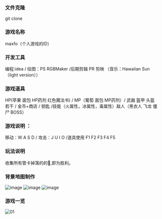 ### 文件克隆
git clone 

### 游戏名称
maxfo（个人游戏的ID）

### 开发工具
编程:idea / 绘图：PS RGBMaker /后期剪辑 PR 剪映 （音乐：Hawaiian Sun（light version））

### 游戏道具
HP(苹果 面包 HP药剂 红色魔法书)  / MP（葡萄 面包 MP药剂）/ 武器 盔甲 头盔 若干 / 金币+商店 / 钥匙 /技能（火属性，冰属性，毒属性）敌人（黑衣人 飞龙 僵尸 BOSS）   

### 游戏说明 ：

移动：W A S D / 攻击：J  U I O  /道具使用  F1 F2 F3 F4 F5

### 玩法说明
收集所有管卡掉落的的🔑,即为胜利。
### 背景地图制作
![image](https://user-images.githubusercontent.com/102568711/172785698-f18b1b23-b438-4435-9b3f-53088c41d21a.png)
![image](https://user-images.githubusercontent.com/102568711/172785727-06bfeb94-c53c-497e-865c-6566b52c84fe.png)
![image](https://user-images.githubusercontent.com/102568711/172785756-292974b3-8106-4529-88ab-663f493db582.png)
### 游戏一览
![01](https://user-images.githubusercontent.com/102568711/172782471-2c9ee8cf-d0d5-4a7b-b070-fc4a0ae5e581.jpg)
